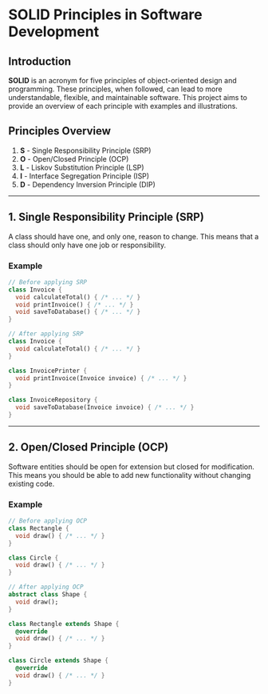 # SOLID Principles in Software Development

## Introduction
**SOLID** is an acronym for five principles of object-oriented design and programming. These principles, when followed, can lead to more understandable, flexible, and maintainable software. This project aims to provide an overview of each principle with examples and illustrations.

## Principles Overview
1. **S** - Single Responsibility Principle (SRP)
2. **O** - Open/Closed Principle (OCP)
3. **L** - Liskov Substitution Principle (LSP)
4. **I** - Interface Segregation Principle (ISP)
5. **D** - Dependency Inversion Principle (DIP)

---

## 1. Single Responsibility Principle (SRP)
A class should have one, and only one, reason to change. This means that a class should only have one job or responsibility.

### Example
```dart
// Before applying SRP
class Invoice {
  void calculateTotal() { /* ... */ }
  void printInvoice() { /* ... */ }
  void saveToDatabase() { /* ... */ }
}

// After applying SRP
class Invoice {
  void calculateTotal() { /* ... */ }
}

class InvoicePrinter {
  void printInvoice(Invoice invoice) { /* ... */ }
}

class InvoiceRepository {
  void saveToDatabase(Invoice invoice) { /* ... */ }
}


```
---

## 2. Open/Closed Principle (OCP)
Software entities should be open for extension but closed for modification. This means you should be able to add new functionality without changing existing code.

### Example
```dart
// Before applying OCP
class Rectangle {
  void draw() { /* ... */ }
}

class Circle {
  void draw() { /* ... */ }
}

// After applying OCP
abstract class Shape {
  void draw();
}

class Rectangle extends Shape {
  @override
  void draw() { /* ... */ }
}

class Circle extends Shape {
  @override
  void draw() { /* ... */ }
}
